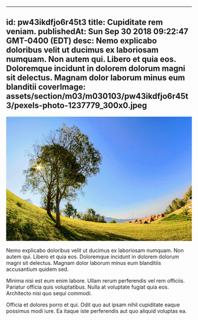 
---
id: pw43ikdfjo6r45t3
title: Cupiditate rem veniam.
publishedAt: Sun Sep 30 2018 09:22:47 GMT-0400 (EDT)
desc: Nemo explicabo doloribus velit ut ducimus ex laboriosam numquam. Non autem qui. Libero et quia eos. Doloremque incidunt in dolorem dolorum magni sit delectus. Magnam dolor laborum minus eum blanditii
coverImage: assets/section/m03/m030103/pw43ikdfjo6r45t3/pexels-photo-1237779_300x0.jpeg
---

![image from pexels.com](assets/section/m03/m030103/pw43ikdfjo6r45t3/pexels-photo-1237779.jpeg)

Nemo explicabo doloribus velit ut ducimus ex laboriosam numquam. Non autem qui. Libero et quia eos. Doloremque incidunt in dolorem dolorum magni sit delectus. Magnam dolor laborum minus eum blanditiis accusantium quidem sed.
 
Minima nisi est eum enim labore. Ullam rerum perferendis vel rem officiis. Pariatur officia quis voluptatibus. Nulla at voluptate fugiat quia eos. Architecto nisi quo sequi commodi.
 
Officia et dolores porro et qui. Odit quo aut ipsam nihil cupiditate eaque possimus modi iure. Ea itaque iste perferendis aut quo aliquid voluptas ea.

